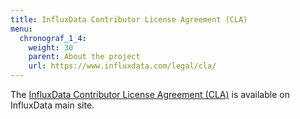 ```yaml
---
title: InfluxData Contributor License Agreement (CLA)
menu:
  chronograf_1_4:
    weight: 30
    parent: About the project
    url: https://www.influxdata.com/legal/cla/
---
```


The [InfluxData Contributor License Agreement (CLA)](https://www.influxdata.com/legal/cla/) is available on InfluxData main site.
